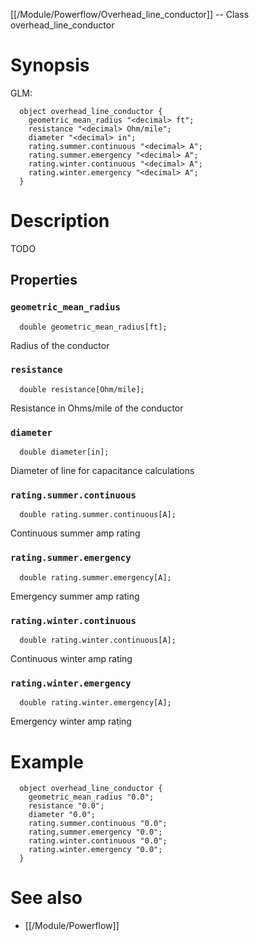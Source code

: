 [[/Module/Powerflow/Overhead_line_conductor]] -- Class overhead_line_conductor

# Synopsis

GLM:

~~~
  object overhead_line_conductor {
    geometric_mean_radius "<decimal> ft";
    resistance "<decimal> Ohm/mile";
    diameter "<decimal> in";
    rating.summer.continuous "<decimal> A";
    rating.summer.emergency "<decimal> A";
    rating.winter.continuous "<decimal> A";
    rating.winter.emergency "<decimal> A";
  }
~~~

# Description

TODO

## Properties

### `geometric_mean_radius`

~~~
  double geometric_mean_radius[ft];
~~~

Radius of the conductor

### `resistance`

~~~
  double resistance[Ohm/mile];
~~~

Resistance in Ohms/mile of the conductor

### `diameter`

~~~
  double diameter[in];
~~~

Diameter of line for capacitance calculations

### `rating.summer.continuous`

~~~
  double rating.summer.continuous[A];
~~~

Continuous summer amp rating

### `rating.summer.emergency`

~~~
  double rating.summer.emergency[A];
~~~

Emergency summer amp rating

### `rating.winter.continuous`

~~~
  double rating.winter.continuous[A];
~~~

Continuous winter amp rating

### `rating.winter.emergency`

~~~
  double rating.winter.emergency[A];
~~~

Emergency winter amp rating

# Example

~~~
  object overhead_line_conductor {
    geometric_mean_radius "0.0";
    resistance "0.0";
    diameter "0.0";
    rating.summer.continuous "0.0";
    rating.summer.emergency "0.0";
    rating.winter.continuous "0.0";
    rating.winter.emergency "0.0";
  }
~~~

# See also

* [[/Module/Powerflow]]

